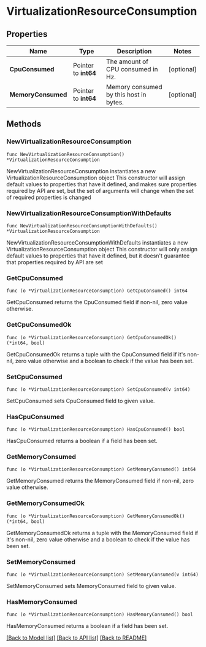 # VirtualizationResourceConsumption

## Properties

Name | Type | Description | Notes
------------ | ------------- | ------------- | -------------
**CpuConsumed** | Pointer to **int64** | The amount of CPU consumed in Hz. | [optional] 
**MemoryConsumed** | Pointer to **int64** | Memory consumed by this host in bytes. | [optional] 

## Methods

### NewVirtualizationResourceConsumption

`func NewVirtualizationResourceConsumption() *VirtualizationResourceConsumption`

NewVirtualizationResourceConsumption instantiates a new VirtualizationResourceConsumption object
This constructor will assign default values to properties that have it defined,
and makes sure properties required by API are set, but the set of arguments
will change when the set of required properties is changed

### NewVirtualizationResourceConsumptionWithDefaults

`func NewVirtualizationResourceConsumptionWithDefaults() *VirtualizationResourceConsumption`

NewVirtualizationResourceConsumptionWithDefaults instantiates a new VirtualizationResourceConsumption object
This constructor will only assign default values to properties that have it defined,
but it doesn't guarantee that properties required by API are set

### GetCpuConsumed

`func (o *VirtualizationResourceConsumption) GetCpuConsumed() int64`

GetCpuConsumed returns the CpuConsumed field if non-nil, zero value otherwise.

### GetCpuConsumedOk

`func (o *VirtualizationResourceConsumption) GetCpuConsumedOk() (*int64, bool)`

GetCpuConsumedOk returns a tuple with the CpuConsumed field if it's non-nil, zero value otherwise
and a boolean to check if the value has been set.

### SetCpuConsumed

`func (o *VirtualizationResourceConsumption) SetCpuConsumed(v int64)`

SetCpuConsumed sets CpuConsumed field to given value.

### HasCpuConsumed

`func (o *VirtualizationResourceConsumption) HasCpuConsumed() bool`

HasCpuConsumed returns a boolean if a field has been set.

### GetMemoryConsumed

`func (o *VirtualizationResourceConsumption) GetMemoryConsumed() int64`

GetMemoryConsumed returns the MemoryConsumed field if non-nil, zero value otherwise.

### GetMemoryConsumedOk

`func (o *VirtualizationResourceConsumption) GetMemoryConsumedOk() (*int64, bool)`

GetMemoryConsumedOk returns a tuple with the MemoryConsumed field if it's non-nil, zero value otherwise
and a boolean to check if the value has been set.

### SetMemoryConsumed

`func (o *VirtualizationResourceConsumption) SetMemoryConsumed(v int64)`

SetMemoryConsumed sets MemoryConsumed field to given value.

### HasMemoryConsumed

`func (o *VirtualizationResourceConsumption) HasMemoryConsumed() bool`

HasMemoryConsumed returns a boolean if a field has been set.


[[Back to Model list]](../README.md#documentation-for-models) [[Back to API list]](../README.md#documentation-for-api-endpoints) [[Back to README]](../README.md)


